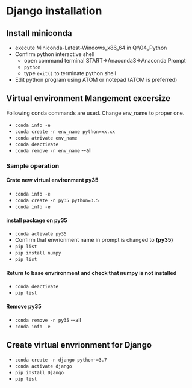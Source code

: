 # Django installation

## Install miniconda

- execute Miniconda-Latest-Windows_x86_64 in Q:\04_Python
- Confirm python interactive shell
  + open command terminal START->Anaconda3->Anaconda Prompt
  + `python`
  + type `exit()` to terminate python shell
- Edit python program using ATOM or notepad (ATOM is preferred)

## Virtual environment Mangement excersize
Following conda commands are used. Change env_name to proper one.

- `conda info -e`
- `conda create -n env_name python=xx.xx`
- `conda atrivate env_name`
- `conda deactivate`
- `conda remove -n env_name` --all

### Sample operation

#### Crate new virtual environment py35

- `conda info -e`
- `conda create -n py35 python=3.5`
- `conda info -e`

#### install package on py35

- `conda activate py35`
- Confirm that envrionment name in prompt is changed to **(py35)**
- `pip list`
- `pip install numpy`
- `pip list`

#### Return to base envrironment and check that numpy is not installed

- `conda deactivate`
- `pip list`

#### Remove py35

- `conda remove -n py35` --all
- `conda info -e`

## Create virtual envrionment for Django

- `conda create -n django python~=3.7`
- `conda activate django`
- `pip install Django`
- `pip list`
